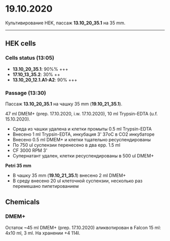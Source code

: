19.10.2020
=========

Культивирование HEK, пассаж **13.10_20_35.1** на 35 mm.

---

## HEK cells
### Cells status (13:05)
- **13.10_20_35.1**: 90%% +++
- **17.10_13_35.2**: 30% ++
- **13.10_20_12.1.A1-A2**: 90% +++

### Passage (13:30)
Пассаж **13.10_20_35.1** на чашку 35 mm (**19.10_21_35.1**).

47 ml DMEM+ (prep. 17.10.2020, i.w. 17.10.2020), 10 ml Trypsin-EDTA (u.f. 15.10.2020).

- Среда из чашки удалена и клетки промыты 0.5 ml Trypsin-EDTA
- Внесено 1 ml Trypsin-EDTA, инкубация 3' 37oC в CO2 инкубаторе
- Внесено 0.5 ml DMEM+ и клетки тщательно ресуспендированы
- По 750 ul суспензии перенесено в два epp. 1.5 ml
- CF 3000 RPM 3'
- Супернатант удален, клетки ресуспендированы в 500 ul DMEM+

**Petri 35 mm**
- В чашку 35 mm (**19.10_21_35.1**) внесено 2 ml DMEM+
- В среду внесено 20 ul клеточной суспензии, несколько раз перемешано пипетированием 


## Chemicals
### DMEM+
Остаток \~45 ml DMEM+ (prep. 17.10.2020) аликвотирован в Falcon 15 ml: 4x10 ml, 3 ml.
На хранении +4 114l.

